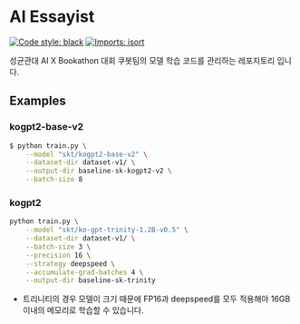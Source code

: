 # AI Essayist

[![Code style: black](https://img.shields.io/badge/code%20style-black-000000.svg)](https://github.com/psf/black)
[![Imports: isort](https://img.shields.io/badge/%20imports-isort-%231674b1?style=flat&labelColor=ef8336)](https://pycqa.github.io/isort/)


성균관대 AI X Bookathon 대회 쿠봇팀의 모델 학습 코드를 관리하는 레포지토리 입니다.

## Examples

### kogpt2-base-v2

```sh
$ python train.py \
    --model "skt/kogpt2-base-v2" \
    --dataset-dir dataset-v1/ \
    --output-dir baseline-sk-kogpt2-v2 \
    --batch-size 8        
```

### kogpt2

```sh
python train.py \
    --model "skt/ko-gpt-trinity-1.2B-v0.5" \
    --dataset-dir dataset-v1/ \
    --batch-size 3 \
    --precision 16 \
    --strategy deepspeed \
    --accumulate-grad-batches 4 \
    --output-dir baseline-sk-trinity
```
- 트리니티의 경우 모델이 크기 때문에 FP16과 deepspeed를 모두 적용해야 16GB 이내의 메모리로 학습할 수 있습니다.
